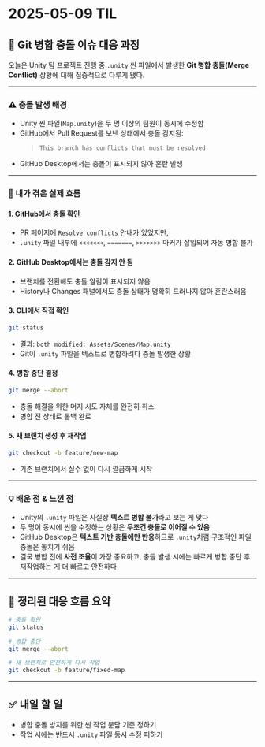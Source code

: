 # 2025-05-09 TIL

## 🔧 Git 병합 충돌 이슈 대응 과정

오늘은 Unity 팀 프로젝트 진행 중 `.unity` 씬 파일에서 발생한 **Git 병합 충돌(Merge Conflict)** 상황에 대해 집중적으로 다루게 됐다.

---

### ⚠️ 충돌 발생 배경

- Unity 씬 파일(`Map.unity`)을 두 명 이상의 팀원이 동시에 수정함
- GitHub에서 Pull Request를 보낸 상태에서 충돌 감지됨:
  > `This branch has conflicts that must be resolved`
- GitHub Desktop에서는 충돌이 표시되지 않아 혼란 발생

---

### 🧪 내가 겪은 실제 흐름

#### 1. GitHub에서 충돌 확인
- PR 페이지에 `Resolve conflicts` 안내가 있었지만,
- `.unity` 파일 내부에 `<<<<<<<`, `=======`, `>>>>>>>` 마커가 삽입되어 자동 병합 불가

#### 2. GitHub Desktop에서는 충돌 감지 안 됨
- 브랜치를 전환해도 충돌 알림이 표시되지 않음
- History나 Changes 패널에서도 충돌 상태가 명확히 드러나지 않아 혼란스러움

#### 3. CLI에서 직접 확인
```bash
git status
```
- 결과: `both modified: Assets/Scenes/Map.unity`
- Git이 `.unity` 파일을 텍스트로 병합하려다 충돌 발생한 상황

#### 4. 병합 중단 결정
```bash
git merge --abort
```
- 충돌 해결을 위한 머지 시도 자체를 완전히 취소
- 병합 전 상태로 롤백 완료

#### 5. 새 브랜치 생성 후 재작업
```bash
git checkout -b feature/new-map
```
- 기존 브랜치에서 실수 없이 다시 깔끔하게 시작

---

### 💡 배운 점 & 느낀 점

- Unity의 `.unity` 파일은 사실상 **텍스트 병합 불가**라고 보는 게 맞다
- 두 명이 동시에 씬을 수정하는 상황은 **무조건 충돌로 이어질 수 있음**
- GitHub Desktop은 **텍스트 기반 충돌에만 반응**하므로 `.unity`처럼 구조적인 파일 충돌은 놓치기 쉬움
- 결국 병합 전에 **사전 조율**이 가장 중요하고, 충돌 발생 시에는 빠르게 병합 중단 후 재작업하는 게 더 빠르고 안전하다

---

## 📌 정리된 대응 흐름 요약

```bash
# 충돌 확인
git status

# 병합 중단
git merge --abort

# 새 브랜치로 안전하게 다시 작업
git checkout -b feature/fixed-map
```

---

## ✅ 내일 할 일
- 병합 충돌 방지를 위한 씬 작업 분담 기준 정하기
- 작업 시에는 반드시 `.unity` 파일 동시 수정 피하기
